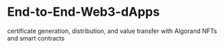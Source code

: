 # End-to-End-Web3-dApps
certificate generation, distribution, and value transfer with Algorand NFTs and smart contracts
